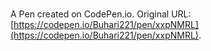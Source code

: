 # 

A Pen created on CodePen.io. Original URL: [https://codepen.io/Buhari221/pen/xxpNMRL](https://codepen.io/Buhari221/pen/xxpNMRL).

